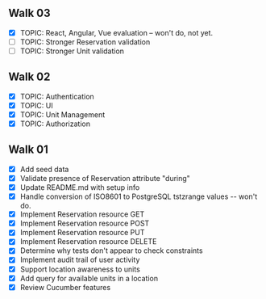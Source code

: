 ## Walk 03

* [x] TOPIC: React, Angular, Vue evaluation – won't do, not yet.
* [ ] TOPIC: Stronger Reservation validation
* [ ] TOPIC: Stronger Unit validation

## Walk 02

* [x] TOPIC: Authentication
* [x] TOPIC: UI
* [x] TOPIC: Unit Management
* [x] TOPIC: Authorization

## Walk 01

* [x] Add seed data
* [x] Validate presence of Reservation attribute "during"
* [x] Update README.md with setup info
* [x] Handle conversion of ISO8601 to PostgreSQL tstzrange values -- won't do.
* [x] Implement Reservation resource GET
* [x] Implement Reservation resource POST
* [x] Implement Reservation resource PUT
* [x] Implement Reservation resource DELETE
* [x] Determine why tests don't appear to check constraints
* [x] Implement audit trail of user activity
* [x] Support location awareness to units
* [x] Add query for available units in a location
* [x] Review Cucumber features
